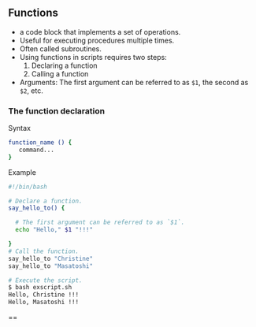 ## Functions
- a code block that implements a set of operations.
- Useful for executing procedures multiple times. 
- Often called subroutines.
- Using functions in scripts requires two steps:
  1. Declaring a function
  2. Calling a function
- Arguments: The first argument can be referred to as `$1`, the second as `$2`, etc.


### The function declaration

Syntax
```bash
function_name () {
   command...
}
```

Example
```bash
#!/bin/bash

# Declare a function.
say_hello_to() {

  # The first argument can be referred to as `$1`.
  echo "Hello," $1 "!!!"

}
# Call the function.
say_hello_to "Christine"
say_hello_to "Masatoshi"
```

```bash
# Execute the script.
$ bash exscript.sh
Hello, Christine !!!
Hello, Masatoshi !!!
```

==

